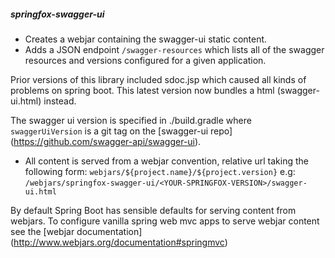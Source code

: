 ##### springfox-swagger-ui

- Creates a webjar containing the swagger-ui static content.
- Adds a JSON endpoint `/swagger-resources` which lists all of the swagger resources and versions configured for a given 
application.
 
Prior versions of this library included sdoc.jsp which caused all kinds of problems on 
spring boot. This latest version now bundles a html (swagger-ui.html) instead.

The swagger ui version is specified in ./build.gradle where `swaggerUiVersion` is a git tag on the [swagger-ui repo]
(https://github.com/swagger-api/swagger-ui).
 
- All content is served from a webjar convention, relative url taking the following form: 
`webjars/${project.name}/${project.version}` e.g: `/webjars/springfox-swagger-ui/<YOUR-SPRINGFOX-VERSION>/swagger-ui.html`

By default Spring Boot has sensible defaults for serving content from webjars. To configure vanilla spring web mvc apps to serve
 webjar content see the [webjar documentation] (http://www.webjars.org/documentation#springmvc) 
